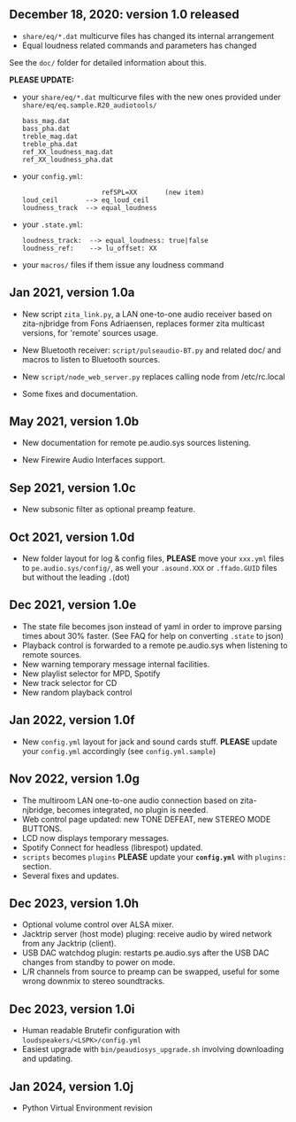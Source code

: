 
## December 18, 2020: version 1.0 released

- `share/eq/*.dat` multicurve files has changed its internal arrangement
- Equal loudness related commands and parameters has changed

See the `doc/` folder for detailed information about this.

**PLEASE UPDATE:**

- your `share/eq/*.dat` multicurve files with the new ones
  provided under `share/eq/eq.sample.R20_audiotools/`

    ```
    bass_mag.dat
    bass_pha.dat
    treble_mag.dat
    treble_pha.dat
    ref_XX_loudness_mag.dat
    ref_XX_loudness_pha.dat
    ```
    
- your `config.yml`:

    ```
                        refSPL=XX       (new item)
    loud_ceil       --> eq_loud_ceil
    loudness_track  --> equal_loudness
    ```

- your `.state.yml`:

    ```
    loudness_track:  --> equal_loudness: true|false
    loudness_ref:    --> lu_offset: XX
    ```

- your `macros/` files if them issue any loudness command


## Jan 2021, version 1.0a

- New script `zita_link.py`, a LAN one-to-one audio receiver based on zita-njbridge from Fons Adriaensen, replaces former zita multicast versions, for 'remote' sources usage.

- New Bluetooth receiver: `script/pulseaudio-BT.py` and related doc/ and macros to listen to Bluetooth sources.

- New `script/node_web_server.py` replaces calling node from /etc/rc.local

- Some fixes and documentation.


## May 2021, version 1.0b

- New documentation for remote pe.audio.sys sources listening.

- New Firewire Audio Interfaces support.

## Sep 2021, version 1.0c

- New subsonic filter as optional preamp feature.

## Oct 2021, version 1.0d

- New folder layout for log & config files, **PLEASE** move your `xxx.yml` files to `pe.audio.sys/config/`, as well your `.asound.XXX` or `.ffado.GUID` files but without the leading `.`(dot)

## Dec 2021, version 1.0e

- The state file becomes json instead of yaml in order to improve parsing times about 30% faster. (See FAQ for help on converting `.state` to json)
- Playback control is forwarded to a remote pe.audio.sys when listening to remote sources.
- New warning temporary message internal facilities.
- New playlist selector for MPD, Spotify
- New track selector for CD
- New random playback control

## Jan 2022, version 1.0f

- New `config.yml` layout for jack and sound cards stuff. **PLEASE** update your `config.yml` accordingly (see `config.yml.sample`)

## Nov 2022, version 1.0g

- The multiroom LAN one-to-one audio connection based on zita-njbridge, becomes integrated, no plugin is needed.
- Web control page updated: new TONE DEFEAT, new STEREO MODE BUTTONS.
- LCD now displays temporary messages.
- Spotify Connect for headless (librespot) updated.
- `scripts` becomes `plugins` **PLEASE** update your **`config.yml`** with `plugins:` section.
- Several fixes and updates.

## Dec 2023, version 1.0h
- Optional volume control over ALSA mixer.
- Jacktrip server (host mode) pluging: receive audio by wired network from any Jacktrip (client).
- USB DAC watchdog plugin: restarts pe.audio.sys after the USB DAC changes from standby to power on mode.
- L/R channels from source to preamp can be swapped, useful for some wrong downmix to stereo soundtracks.

## Dec 2023, version 1.0i
- Human readable Brutefir configuration with `loudspeakers/<LSPK>/config.yml`
- Easiest upgrade with `bin/peaudiosys_upgrade.sh` involving downloading and updating.

## Jan 2024, version 1.0j
- Python Virtual Environment revision
  
